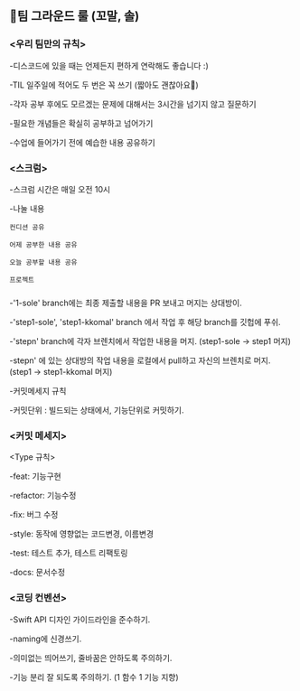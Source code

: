 ## 🐥팀 그라운드 룰 (꼬말, 솔)


### <우리 팀만의 규칙>

-디스코드에 있을 때는 언제든지 편하게 연락해도 좋습니다 :)

-TIL 일주일에 적어도 두 번은 꼭 쓰기 (짧아도 괜찮아요🙂)

-각자 공부 후에도 모르겠는 문제에 대해서는 3시간을 넘기지 않고 질문하기

-필요한 개념들은 확실히 공부하고 넘어가기

-수업에 들어가기 전에 예습한 내용 공유하기


### <스크럼>

-스크럼 시간은 매일 오전 10시

-나눌 내용

    컨디션 공유

    어제 공부한 내용 공유

    오늘 공부할 내용 공유

    프로젝트


### <Branch>

-'1-sole' branch에는 최종 제출할 내용을 PR 보내고 머지는 상대방이.

-'step1-sole', 'step1-kkomal' branch 에서 작업 후 해당 branch를 깃헙에 푸쉬.

-'stepn' branch에 각자 브렌치에서 작업한 내용을 머지. (step1-sole -> step1 머지)

-stepn' 에 있는 상대방의 작업 내용을 로컬에서 pull하고 자신의 브렌치로 머지. (step1 -> step1-kkomal 머지)

-커밋메세지 규칙

-커밋단위 : 빌드되는 상태에서, 기능단위로 커밋하기.


### <커밋 메세지>

<Type 규칙>

-feat: 기능구현

-refactor: 기능수정

-fix: 버그 수정

-style: 동작에 영향없는 코드변경, 이름변경

-test: 테스트 추가, 테스트 리팩토링

-docs: 문서수정


### <코딩 컨벤션>

-Swift API 디자인 가이드라인을 준수하기.

-naming에 신경쓰기.

-의미없는 띄어쓰기, 줄바꿈은 안하도록 주의하기.

-기능 분리 잘 되도록 주의하기. (1 함수 1 기능 지향)

